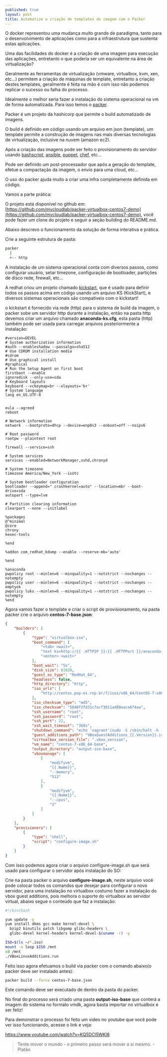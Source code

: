 ```yaml
---
published: true
layout: post
title: Automatize a criação de templates de imagem com o Packer
---
```


O docker representou uma mudança muito grande de paradigma, tanto para o desenvolvimento de aplicações como para a infraestrutura que sustenta estas aplicações.

Uma das facilidades do docker é a criação de uma imagem para execução das aplicações, entretanto o que poderia ser um equivalente na área de virtualização?

Geralmente as ferramentas de virtualização (vmware, virtualbox, kvm, xen, etc...) permitem a criação de máquinas de template, entretanto a criação destes templates, geralmente é feita na mão é com isso não podemos replicar o sucesso ou falha do processo.

Idealmente o melhor seria fazer a instalação do sistema operacional na vm de forma automatizada. Para isso temos o [packer](https://www.packer.io/).

Packer é um projeto da hashicorp que permite o build automatizado de imagens.

O build é definido em código usando um arquivo em json (template), um template permite a construção de imagens nas mais diversas tecnologias de virtualização, inclusive na nuvem (amazon ec2).

Após a criação das imagens pode ser feito o provisionamento do servidor usando [bashscript](http://tldp.org/HOWTO/Bash-Prog-Intro-HOWTO.html), [ansible](https://www.ansible.com/), [puppet](https://puppet.com/), [chef](https://www.chef.io/chef/), etc...

Pode ser definido um post-processador que após a geração do template, efetue a compactação da imagem, o envio para uma cloud, etc...

O uso do packer ajuda muito a criar uma infra completamente definida em código.

Vamos a parte prática:

O projeto está disponível no github em: [https://github.com/mycloudlab/packer-virtualbox-centos7-demo](https://github.com/mycloudlab/packer-virtualbox-centos7-demo), você pode fazer um clone do projeto e seguir a seção building do README.md.

Abaixo descrevo o funcionamento da solução de forma interativa e prática.

Crie a seguinte estrutura de pasta:

```bash
packer
  |
  +-- http
```

A instalação de um sistema operacional conta com diversos passos, como configurar usuário, setar timezone, configuração de bootloader, partições de disco rede, firewall, etc... 

A redhat criou um projeto chamado [kickstart](https://en.wikipedia.org/wiki/Kickstart_(Linux)), que é usado para definir todos os passos acima em código usando um arquivo KS (KickStart), e diversos sistemas operacionais são compativeis com o kickstart!

o kickstart é fornecido via rede (http) para o sistema de build da imagem, o packer sobe um servidor http durante a instalação, então na pasta http devemos criar um arquivo chamado **anaconda-ks.cfg**, esta pasta (http) também pode ser usada para carregar arquivos posteriormente a instalação:

```text
#version=DEVEL
# System authorization information
#auth --enableshadow --passalgo=sha512
# Use CDROM installation media
#cdrom
# Use graphical install
#graphical
# Run the Setup Agent on first boot
firstboot --enable
ignoredisk --only-use=sda
# Keyboard layouts
keyboard --vckeymap=br --xlayouts='br'
# System language
lang en_US.UTF-8


eula --agreed
reboot

# Network information
network  --bootproto=dhcp --device=enp0s3 --onboot=off --noipv6 

# Root password
rootpw --plaintext root

firewall --service=ssh

# System services
services --enabled=NetworkManager,sshd,chronyd

# System timezone
timezone America/New_York --isUtc

# System bootloader configuration
bootloader --append=" crashkernel=auto" --location=mbr --boot-drive=sda
autopart --type=lvm

# Partition clearing information
clearpart --none --initlabel

%packages
@^minimal
@core
chrony
kexec-tools

%end

%addon com_redhat_kdump --enable --reserve-mb='auto'

%end

%anaconda
pwpolicy root --minlen=6 --minquality=1 --notstrict --nochanges --notempty
pwpolicy user --minlen=6 --minquality=1 --notstrict --nochanges --emptyok
pwpolicy luks --minlen=6 --minquality=1 --notstrict --nochanges --notempty
%end
```

Agora vamos fazer o template e criar o script de provisionamento, na pasta packer crie o arquivo **centos-7-base.json**:



```json
{   
    "builders": [
        {
            "type": "virtualbox-iso",
            "boot_command": [
                "<tab> <wait>",
                "text ks=http://{{ .HTTPIP }}:{{ .HTTPPort }}/anaconda-ks.cfg <wait>",
                "<enter> <wait>"
            ],
            "boot_wait": "5s",
            "disk_size": 81920,
            "guest_os_type": "RedHat_64",
            "headless": false,
            "http_directory": "http",
            "iso_urls": [
                "http://centos.pop-es.rnp.br/7/isos/x86_64/CentOS-7-x86_64-Minimal-1708.iso"
            ],
            "iso_checksum_type": "md5",
            "iso_checksum": "5848f2fd31c7acf3811ad88eaca6f4aa",
            "ssh_username": "root",
            "ssh_password": "root",
            "ssh_port": 22,
            "ssh_wait_timeout": "360s",
            "shutdown_command": "echo 'vagrant'|sudo -S /sbin/halt -h -p",
            "guest_additions_path": "VBoxGuestAdditions_{{.Version}}.iso",
            "virtualbox_version_file": ".vbox_version",
            "vm_name": "centos-7-x86_64-base",
            "output_directory": "output-iso-base",
            "vboxmanage": [
                [
                    "modifyvm",
                    "{{.Name}}",
                    "--memory",
                    "512"
                ],
                [
                    "modifyvm",
                    "{{.Name}}",
                    "--cpus",
                    "2"
                ]
            ]
        }
    ],
    "provisioners": [
        {
            "type": "shell",
            "script": "configure-image.sh"
        }
    ]
}
```

Com isso podemos agora criar o arquivo configure-image.sh que será usado para configurar o servidor após instalação do SO:

Crie na pasta packer o arquivo **configure-image.sh**, neste arquivo você pode colocar todos os comandos que desejar para configurar o novo servidor, para uma instalação no virtualbox costumo fazer a instalação do vbox guest additions, pois melhora o suporte do virtualbox ao servidor virtual, abaixo segue o conteúdo que faz a instalação:
```bash
#!/bin/bash

yum update -y
yum install dkms gcc make kernel-devel \
  bzip2 binutils patch libgomp glibc-headers \
  glibc-devel kernel-headers kernel-devel-$(uname -r) -y

ISO=$(ls ~/*.iso)
mount -o loop $ISO /mnt
cd /mnt
./VBoxLinuxAdditions.run
```



Feito isso agora efetuamos o build via packer com o comando abaixo(o packer deve ser instalado antes):
```bash
packer build --force centos-7-base.json
```
Este comando deve ser executado de dentro da pasta do packer.

No final do processo será criado uma pasta **output-iso-base** que conterá a imagem do sistema no formato vmdk, agora basta importar no virtualbox e ser feliz!

Para demonstrar o processo foi feito um vídeo no youtube que você pode ver isso funcionando, acesse o link e veja: 

https://www.youtube.com/watch?v=KQ5DCl5WKI8


> Tente mover o mundo - o primeiro passo será mover a si mesmo. - Platão 


